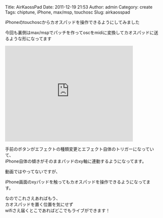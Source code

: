 Title: AirKaossPad
Date: 2011-12-19 21:53
Author: admin
Category: create
Tags: chiptune, iPhone, max/msp, touchosc
Slug: airkaosspad

iPhoneのtouchoscからカオスパッドを操作できるようにしてみました  

今回も裏側はmax/mspでパッチを作ってoscをmidiに変換してカオスパッドに送るような形になってます  

<iframe width="420" height="315" src="http://www.youtube.com/embed/Rxq8skkkaXU" frameborder="0" allowfullscreen></iframe>

手前のボタンがエフェクトの種類変更とエフェクト自体のトリガーになっていて、  
iPhone自体の傾きがそのままパッドのxy軸に連動するようになってます。

動画ではやってないですが、  

iPhone画面のxyパッドを触ってもカオスパッドを操作できるようになってます。

なのでこれさえあればもう、  
カオスパッドを置く位置を気にせず  
wifiさえ届くとこであればどこでもライブができます！

